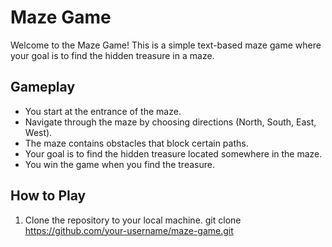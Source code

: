 # Maze Game

Welcome to the Maze Game! This is a simple text-based maze game where your goal is to find the hidden treasure in a maze.

## Gameplay

- You start at the entrance of the maze.
- Navigate through the maze by choosing directions (North, South, East, West).
- The maze contains obstacles that block certain paths.
- Your goal is to find the hidden treasure located somewhere in the maze.
- You win the game when you find the treasure.

## How to Play

1. Clone the repository to your local machine.
   git clone https://github.com/your-username/maze-game.git
